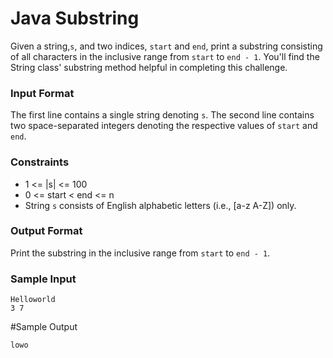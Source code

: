 # Java Substring

Given a string,`s`, and two indices, `start` and `end`, print a substring consisting of all characters in the 
inclusive range from `start` to `end - 1`. You'll find the String class' substring method helpful in completing this 
challenge.

### Input Format

The first line contains a single string denoting `s`.
The second line contains two space-separated integers denoting the respective values of `start` and `end`.

### Constraints

- 1 <= |s| <= 100
- 0 <= start < end <= n
- String `s` consists of English alphabetic letters (i.e., [a-z A-Z]) only.

### Output Format

Print the substring in the inclusive range from `start` to `end - 1`.

### Sample Input
~~~~
Helloworld
3 7
~~~~

#Sample Output
~~~~
lowo
~~~~